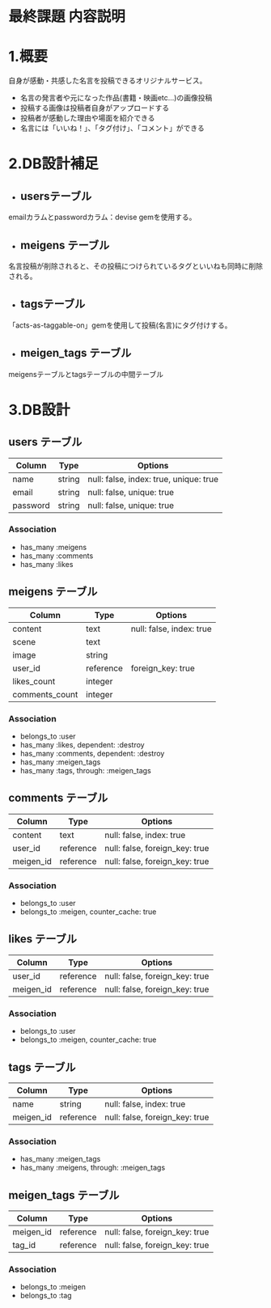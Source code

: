 
# 最終課題 内容説明
# 1.概要
自身が感動・共感した名言を投稿できるオリジナルサービス。
- 名言の発言者や元になった作品(書籍・映画etc...)の画像投稿
- 投稿する画像は投稿者自身がアップロードする
- 投稿者が感動した理由や場面を紹介できる
- 名言には「いいね！」、「タグ付け」、「コメント」ができる


# 2.DB設計補足
- ## usersテーブル
emailカラムとpasswordカラム：devise gemを使用する。
- ## meigens テーブル
名言投稿が削除されると、その投稿につけられているタグといいねも同時に削除される。
- ## tagsテーブル
「acts-as-taggable-on」gemを使用して投稿(名言)にタグ付けする。
- ## meigen_tags テーブル
meigensテーブルとtagsテーブルの中間テーブル


# 3.DB設計
## users テーブル

|Column|Type|Options|
|------|----|-------|
|name|string|null: false, index: true, unique: true|
|email|string|null: false, unique: true|
|password|string|null: false, unique: true|

### Association
- has_many :meigens
- has_many :comments
- has_many :likes


## meigens テーブル

|Column|Type|Options|
|------|----|-------|
|content|text|null: false, index: true|
|scene|text||
|image|string||
|user_id|reference|foreign_key: true|
|likes_count|integer||
|comments_count|integer||

### Association
- belongs_to :user
- has_many :likes, dependent: :destroy
- has_many :comments, dependent: :destroy
- has_many :meigen_tags
- has_many :tags, through: :meigen_tags


## comments テーブル

|Column|Type|Options|
|------|----|-------|
|content|text|null: false, index: true|
|user_id|reference|null: false, foreign_key: true|
|meigen_id|reference|null: false, foreign_key: true|

### Association
- belongs_to :user
- belongs_to :meigen, counter_cache: true


## likes テーブル

|Column|Type|Options|
|------|----|-------|
|user_id|reference|null: false, foreign_key: true|
|meigen_id|reference|null: false, foreign_key: true|

### Association
- belongs_to :user
- belongs_to :meigen, counter_cache: true


## tags テーブル

|Column|Type|Options|
|------|----|-------|
|name|string|null: false, index: true|
|meigen_id|reference|null: false, foreign_key: true|

### Association
- has_many :meigen_tags
- has_many :meigens, through: :meigen_tags


## meigen_tags テーブル

|Column|Type|Options|
|------|----|-------|
|meigen_id|reference|null: false, foreign_key: true|
|tag_id|reference|null: false, foreign_key: true|

### Association
- belongs_to :meigen
- belongs_to :tag
